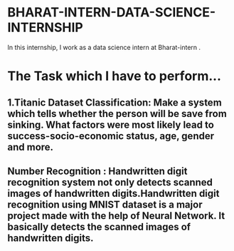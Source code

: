 # BHARAT-INTERN-DATA-SCIENCE-INTERNSHIP
In this internship, I work as a data science intern at Bharat-intern .
# The Task which I have to perform...
## 1.Titanic Dataset Classification: Make a system which tells whether the person will be save from sinking. What factors were most likely lead to success-socio-economic status, age, gender and more.
## Number Recognition : Handwritten digit recognition system not only detects scanned images of handwritten digits.Handwritten digit recognition using MNIST dataset is a major project made with the help of Neural Network. It basically detects the scanned images of handwritten digits.
